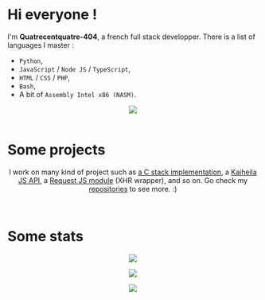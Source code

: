 # Hi everyone !

I'm **Quatrecentquatre-404**, a french full stack developper. There is a list of languages I master :
- ``Python``,
- ``JavaScript`` / ``Node JS`` / ``TypeScript``,
- ``HTML`` / ``CSS`` / ``PHP``,
- ``Bash``,
- A bit of ``Assembly Intel x86 (NASM)``.

<div align="center"><img src="https://raw.githubusercontent.com/Quatrecentquatre-404/assets/main/images/Hacker_Man.gif"></div>

<br>

# Some projects

<div align="center">

I work on many kind of project such as [a C stack implementation](https://github.com/Quatrecentquatre-404/stack), a [Kaiheila JS API](https://github.com/Quatrecentquatre-404/kaiheila.js), a [Request JS module](https://github.com/Quatrecentquatre-404/requests) (XHR wrapper), and so on. Go check my [repositories](https://github.com/Quatrecentquatre-404?tab=repositories) to see more. :)

</div>

<br>

# Some stats

<div align="center">

![](https://github-readme-streak-stats.herokuapp.com/?user=Quatrecentquatre-404&count_private=true&show_icons=true&theme=dracula&hide_border=true&hide_title=true)

![](https://github-readme-stats.vercel.app/api?username=Quatrecentquatre-404&include_all_commits=true&show_icons=true&hide_border=true&hide_title=true&count_private=true&theme=dracula)

![](https://github-readme-stats.vercel.app/api/top-langs/?username=Quatrecentquatre-404&layout=compact&count_private=true&langs_count=8&hide_border=true&theme=dracula)

</div>
